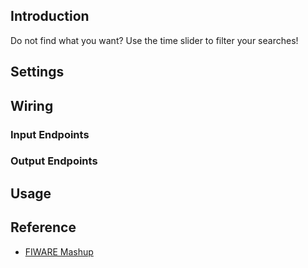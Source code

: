 ## Introduction

Do not find what you want? Use the time slider to filter your searches!

## Settings

## Wiring

### Input Endpoints

### Output Endpoints

## Usage

## Reference

- [FIWARE Mashup](https://mashup.lab.fiware.org/)
